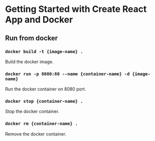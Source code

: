 # Getting Started with Create React App and Docker

## Run from docker

### `docker build -t {image-name} .`

Build the docker image.

### `docker run -p 8080:80 --name {container-name} -d {image-name}`

Run the docker container on 8080 port.

### `docker stop {container-name} .`

Stop the docker container.

### `docker rm {container-name} .`

Remove the docker container.

